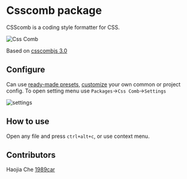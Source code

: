 # Csscomb package
CSScomb is a coding style formatter for CSS.

![Css Comb](https://raw.githubusercontent.com/jchouse/csscomb-atom/master/i/combed.png)

Based on [csscombjs 3.0](https://github.com/csscomb/csscomb.js)

## Configure
Can use [ready-made presets](https://github.com/csscomb/csscomb.js/tree/master/config), [customize](http://csscomb.com/config) your own common or project config.
To open setting menu use `Packages`->`Css Comb`->`Settings`

![settings](https://raw.githubusercontent.com/jchouse/csscomb-atom/master/i/settings.png)

## How to use
Open any file and press `ctrl+alt+c`, or use context menu.

## Contributors
Haojia Che [1989car](https://github.com/1989car)
